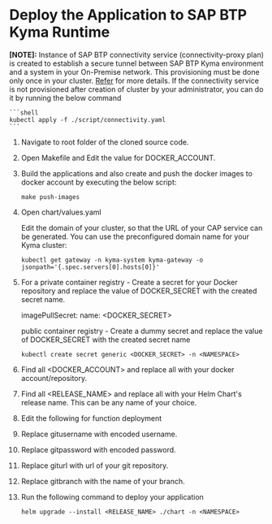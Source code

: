 # Deploy the Application to SAP BTP Kyma Runtime

 **[NOTE]:** Instance of SAP BTP connectivity service (connectivity-proxy plan) is created to establish a secure tunnel between SAP BTP Kyma environment and a system in your On-Premise network. This provisioning must be done only once in your cluster.                                                   [Refer](https://help.sap.com/docs/BTP/65de2977205c403bbc107264b8eccf4b/0c035010a9d64cc8a02d872829c7fa75.html) for more details.
 If the connectivity service is not provisioned after creation of cluster by your administrator, you can do it by running the below command

    ```shell  
    kubectl apply -f ./script/connectivity.yaml
    ```

1. Navigate to root folder of the cloned source code.

1. Open Makefile and Edit the value for DOCKER_ACCOUNT.

2. Build the applications and also create and push the docker images to docker account by executing the below script:

    ```shell
    make push-images
    ```

3. Open chart/values.yaml
      
    Edit the domain of your cluster, so that the URL of your CAP service can be generated. You can use the preconfigured domain name for your Kyma cluster:

    ```shell  
    kubectl get gateway -n kyma-system kyma-gateway -o jsonpath='{.spec.servers[0].hosts[0]}'
    ```

4. For a private container registry - Create a secret for your Docker repository and replace the value of DOCKER_SECRET with the created secret name.
   
    imagePullSecret: name: <DOCKER_SECRET>

    public container registry - Create a dummy secret and replace the value of DOCKER_SECRET with the created secret name

    ```shell
    kubectl create secret generic <DOCKER_SECRET> -n <NAMESPACE>
    ```

5. Find all <DOCKER_ACCOUNT> and replace all with your docker account/repository.

6. Find all <RELEASE_NAME> and replace all with your Helm Chart's release name. This can be any name of your choice.

7. Edit the following for function deployment

8. Replace gitusername with encoded username.

9.  Replace gitpassword with encoded password.

10. Replace giturl with url of your git repository.

11. Replace gitbranch with the name of your branch.

12. Run the following command to deploy your application

    ```shell 
    helm upgrade --install <RELEASE_NAME> ./chart -n <NAMESPACE>
    ```
